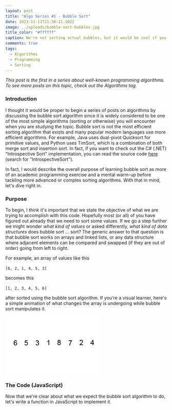 ```yaml
---
layout: post
title: "Algo Series #1 - Bubble Sort"
date: 2023-11-11T21:38:11.502Z
image: ../uploads/bubble-sort-bubbles.jpg
title_color: "#ffffff"
caption: We're not sorting actual bubbles, but it would be cool if you could!
comments: true
tags:
  - Algorithms
  - Programming
  - Sorting
---
```

*This post is the first in a series about well-known programming algorithms. To see more posts on this topic, check out the Algorithms tag.*

### Introduction

I thought it would be proper to begin a series of posts on algorithms by discussing the bubble sort algorithm since it is widely considered to be one of the most simple algorithms (sorting or otherwise) you will encounter when you are studying the topic. Bubble sort is not the most efficient sorting algorithm that exists and many popular modern languages use more efficient algorithms. For example, Java uses dual-pivot Quicksort for primitive values, and Python uses TimSort, which is a combination of both merge sort and insertion sort. In fact, if you want to check out the C# (.NET) "Introspective Sort" implementation, you can read the source code [here](https://github.com/microsoft/referencesource/blob/master/mscorlib/system/array.cs) (search for "IntrospectiveSort").

In fact, I would describe the overall purpose of learning bubble sort as more of an academic programming exercise and a mental warm-up before tackling more advanced or complex sorting algorithms. With that in mind, let's dive right in.

### Purpose

To begin, I think it's important that we state the objective of what we are trying to accomplish with this code. Hopefully most (or all) of you have figured out already that we need to sort some values. If we go a step further we might wonder *what kind of values* or asked differently, *what kind of data structures* does bubble sort ... sort? The generic answer to that question is that bubble sort works on arrays and linked lists, or any data structure where adjacent elements can be compared and swapped (if they are out of order) going from left to right.

For example, an array of values like this

`[6, 2, 1, 4, 5, 3]`

becomes this

`[1, 2, 3, 4, 5, 6]`

after sorted using the bubble sort algorithm. If you're a visual learner, here's a simple animation of what changes the array is undergoing while bubble sort manipulates it.

![Visual representation of the bubble sort algorithm](../uploads/bubble-sort-example-300px.gif "By Swfung8 - Own work, CC BY-SA 3.0, https://commons.wikimedia.org/w/index.php?curid=14953478")

### The Code (JavaScript)

Now that we're clear about what we expect the bubble sort algorithm to do, let's write a function in JavaScript to implement it.